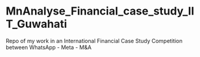 # MnAnalyse_Financial_case_study_IIT_Guwahati
Repo of my work in an International Financial Case Study Competition between WhatsApp - Meta - M&amp;A
